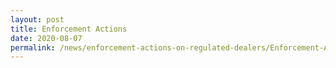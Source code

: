 ```yaml
---
layout: post
title: Enforcement Actions
date: 2020-08-07
permalink: /news/enforcement-actions-on-regulated-dealers/Enforcement-Actions/
---
```


<a href="/images/Enforcement%20Actions_20200807.pdf" target="_blank">
